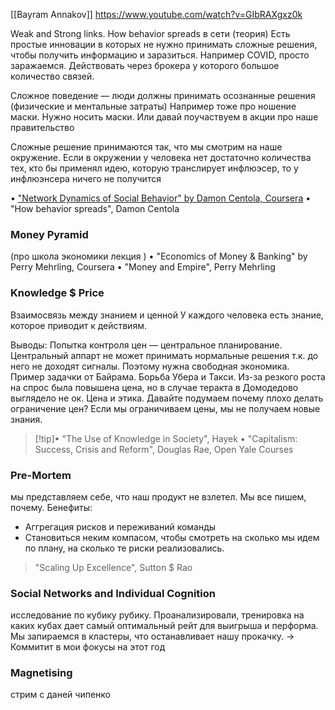[[Bayram Annakov]]
https://www.youtube.com/watch?v=GIbRAXgxz0k


Weak and Strong links. How behavior spreads в сети (теория)
Есть простые инновации в которых не нужно принимать сложные решения, чтобы получить информацию и заразиться. Например COVID, просто заражаемся. 
Действовать через брокера у которого большое количество связей. 

Сложное поведение — люди должны принимать осознанные решения (физические и ментальные затраты) Например тоже про ношение маски. Нужно носить маски. Или давай поучаствуем в акции про наше правительство

Сложные решение принимаются так, что мы смотрим на наше окружение.
Если в окружении у человека нет достаточно количества тех, кто бы применял идею, которую транслирует инфлюэсер, то у инфлюэнсера ничего не получится 

• ["Network Dynamics of Social Behavior" by Damon Centola, Coursera](https://www.coursera.org/learn/networkdynamics)
• "How behavior spreads", Damon Centola

### Money Pyramid
(про школа экономики лекция )
• "Economics of Money & Banking" by Perry Mehrling, Coursera
• "Money and Empire", Perry Mehrling



### Knowledge $ Price

Взаимосвязь между знанием и ценной
У каждого человека есть знание, которое приводит к действиям. 

Выводы:
Попытка контроля цен — центральное планирование. Центральный аппарт не может принимать нормальные решения т.к. до него не доходят сигналы. Поэтому нужна свободная экономика. 
Пример задачки от Байрама. Борьба Убера и Такси. Из-за резкого роста на спрос была повышена цена, но в случае теракта в Домодедово выглядело не ок. Цена и этика. Давайте подумаем почему плохо делать ограничение цен? Если мы ограничиваем цены, мы не получаем новые знания. 

>[!tip]• "The Use of Knowledge in Society", Hayek
• "Capitalism: Success, Crisis and Reform", Douglas Rae, Open Yale Courses


### Pre-Mortem
мы представляем себе, что наш продукт не взлетел. Мы все пишем, почему. Бенефиты:
- Аггрегация рисков и переживаний команды
- Становиться неким компасом, чтобы смотреть на сколько мы идем по плану, на сколько те риски реализовались. 

> "Scaling Up Excellence", Sutton $ Rao


### Social Networks and Individual Cognition

исследование по кубику рубику. Проанализировали, тренировка на каких кубах дает самый оптимальный рейт для выигрыша и перформа. 
Мы запираемся в кластеры, что останавливает нашу прокачку.  → Коммитит в мои фокусы на этот год

### Magnetising 

стрим с даней чипенко

